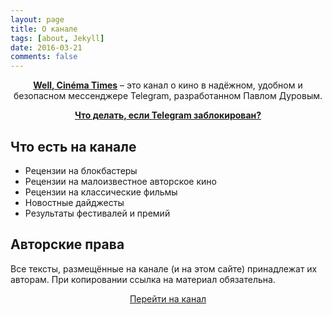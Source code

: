 ```yaml
---
layout: page
title: О канале
tags: [about, Jekyll]
date: 2016-03-21
comments: false
---
```

    
<center>
<a href="https://t.me/Anonhownow"><b>Well, Cinéma Times</b></a> – это канал о кино в надёжном, удобном и безопасном мессенджере Telegram, разработанном Павлом Дуровым.
    
<a href="/about/censorship/"><b>Что делать, если Telegram заблокирован?</b></a>
</center>


## Что есть на канале
* Рецензии на блокбастеры
* Рецензии на малоизвестное авторское кино
* Рецензии на классические фильмы
* Новостные дайджесты
* Результаты фестивалей и премий

## Авторские права
Все тексты, размещённые на канале (и на этом сайте) принадлежат их авторам. При копировании ссылка на материал обязательна.
      
<center><div markdown="0"><a href="https://t.me/Anonhownow" class="btn btn-info">Перейти на канал</a></div></center>
